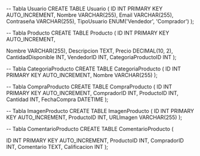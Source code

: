-- Tabla Usuario
CREATE TABLE Usuario (
ID INT PRIMARY KEY AUTO_INCREMENT,
Nombre VARCHAR(255),
Email VARCHAR(255),
Contraseña VARCHAR(255),
TipoUsuario ENUM(&#39;Vendedor&#39;, &#39;Comprador&#39;)
);

-- Tabla Producto
CREATE TABLE Producto (
ID INT PRIMARY KEY AUTO_INCREMENT,

Nombre VARCHAR(255),
Descripcion TEXT,
Precio DECIMAL(10, 2),
CantidadDisponible INT,
VendedorID INT,
CategoriaProductoID INT
);

-- Tabla CategoriaProducto
CREATE TABLE CategoriaProducto (
ID INT PRIMARY KEY AUTO_INCREMENT,
Nombre VARCHAR(255)
);

-- Tabla CompraProducto
CREATE TABLE CompraProducto (
ID INT PRIMARY KEY AUTO_INCREMENT,
CompradorID INT,
ProductoID INT,
Cantidad INT,
FechaCompra DATETIME
);

-- Tabla ImagenProducto
CREATE TABLE ImagenProducto (
ID INT PRIMARY KEY AUTO_INCREMENT,
ProductoID INT,
URLImagen VARCHAR(255)
);

-- Tabla ComentarioProducto
CREATE TABLE ComentarioProducto (

ID INT PRIMARY KEY AUTO_INCREMENT,
ProductoID INT,
CompradorID INT,
Comentario TEXT,
Calificacion INT
);
